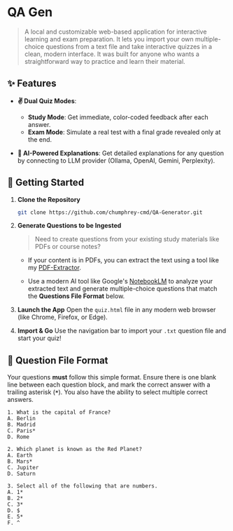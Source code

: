 # QA Gen

> A local and customizable web-based application for interactive learning and exam preparation. It lets you import your own multiple-choice questions from a text file and take interactive quizzes in a clean, modern interface. It was built for anyone who wants a straightforward way to practice and learn their material.

## ✨ Features

* **✌️ Dual Quiz Modes**:

  * **Study Mode**: Get immediate, color-coded feedback after each answer.
  * **Exam Mode**: Simulate a real test with a final grade revealed only at the end.

* **🤖 AI-Powered Explanations**: Get detailed explanations for any question by connecting to LLM provider (Ollama, OpenAI, Gemini, Perplexity).

## 🚀 Getting Started

1. **Clone the Repository**

    ```bash
    git clone https://github.com/chumphrey-cmd/QA-Generator.git
    ```

2. **Generate Questions to be Ingested**

    > Need to create questions from your existing study materials like PDFs or course notes?

    * If your content is in PDFs, you can extract the text using a tool like my [PDF-Extractor](https://github.com/chumphrey-cmd/Password-Protected-PDF-Extractor).

    * Use a modern AI tool like Google's [NotebookLM](https://notebooklm.google/) to analyze your extracted text and generate multiple-choice questions that match the **Questions File Format** below.

3. **Launch the App**
    Open the `quiz.html` file in any modern web browser (like Chrome, Firefox, or Edge).

4. **Import & Go**
    Use the navigation bar to import your `.txt` question file and start your quiz!

## 📝 Question File Format

Your questions **must** follow this simple format. Ensure there is one blank line between each question block, and mark the correct answer with a trailing asterisk (**`*`**). You also have the ability to select multiple correct answers.

```text
1. What is the capital of France?
A. Berlin
B. Madrid
C. Paris*
D. Rome

2. Which planet is known as the Red Planet?
A. Earth
B. Mars*
C. Jupiter
D. Saturn

3. Select all of the following that are numbers.
A. 1*
B. 2*
C. 3*
D. $
E. 5*
F. ^
```

